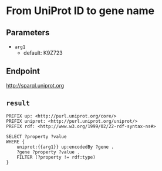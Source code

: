 # From UniProt ID to gene name

## Parameters
* `arg1`
  * default: K9Z723

## Endpoint
http://sparql.uniprot.org

## `result`

```sparql
PREFIX up: <http://purl.uniprot.org/core/>
PREFIX uniprot: <http://purl.uniprot.org/uniprot/>
PREFIX rdf: <http://www.w3.org/1999/02/22-rdf-syntax-ns#>

SELECT ?property ?value
WHERE {
    uniprot:{{arg1}} up:encodedBy ?gene .
    ?gene ?property ?value .
    FILTER (?property != rdf:type)
}


```
